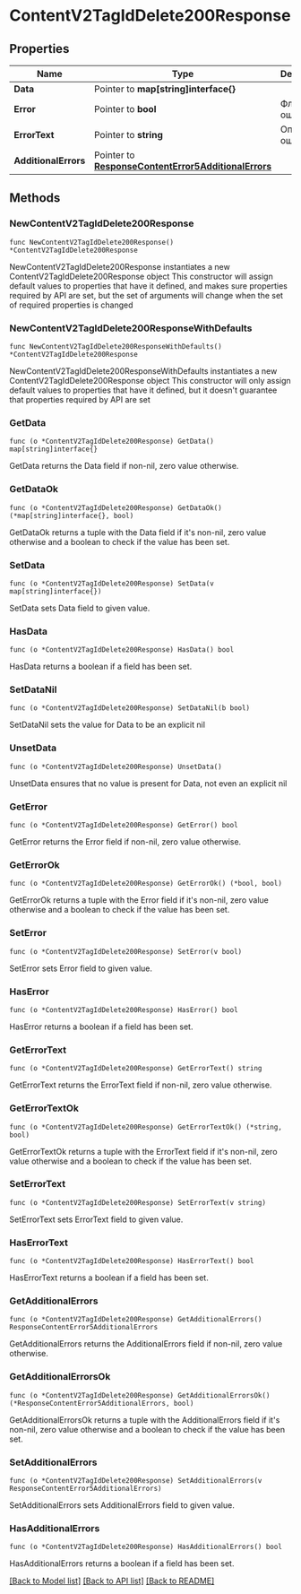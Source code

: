 # ContentV2TagIdDelete200Response

## Properties

Name | Type | Description | Notes
------------ | ------------- | ------------- | -------------
**Data** | Pointer to **map[string]interface{}** |  | [optional] 
**Error** | Pointer to **bool** | Флаг ошибки | [optional] 
**ErrorText** | Pointer to **string** | Описание ошибки | [optional] 
**AdditionalErrors** | Pointer to [**ResponseContentError5AdditionalErrors**](ResponseContentError5AdditionalErrors.md) |  | [optional] 

## Methods

### NewContentV2TagIdDelete200Response

`func NewContentV2TagIdDelete200Response() *ContentV2TagIdDelete200Response`

NewContentV2TagIdDelete200Response instantiates a new ContentV2TagIdDelete200Response object
This constructor will assign default values to properties that have it defined,
and makes sure properties required by API are set, but the set of arguments
will change when the set of required properties is changed

### NewContentV2TagIdDelete200ResponseWithDefaults

`func NewContentV2TagIdDelete200ResponseWithDefaults() *ContentV2TagIdDelete200Response`

NewContentV2TagIdDelete200ResponseWithDefaults instantiates a new ContentV2TagIdDelete200Response object
This constructor will only assign default values to properties that have it defined,
but it doesn't guarantee that properties required by API are set

### GetData

`func (o *ContentV2TagIdDelete200Response) GetData() map[string]interface{}`

GetData returns the Data field if non-nil, zero value otherwise.

### GetDataOk

`func (o *ContentV2TagIdDelete200Response) GetDataOk() (*map[string]interface{}, bool)`

GetDataOk returns a tuple with the Data field if it's non-nil, zero value otherwise
and a boolean to check if the value has been set.

### SetData

`func (o *ContentV2TagIdDelete200Response) SetData(v map[string]interface{})`

SetData sets Data field to given value.

### HasData

`func (o *ContentV2TagIdDelete200Response) HasData() bool`

HasData returns a boolean if a field has been set.

### SetDataNil

`func (o *ContentV2TagIdDelete200Response) SetDataNil(b bool)`

 SetDataNil sets the value for Data to be an explicit nil

### UnsetData
`func (o *ContentV2TagIdDelete200Response) UnsetData()`

UnsetData ensures that no value is present for Data, not even an explicit nil
### GetError

`func (o *ContentV2TagIdDelete200Response) GetError() bool`

GetError returns the Error field if non-nil, zero value otherwise.

### GetErrorOk

`func (o *ContentV2TagIdDelete200Response) GetErrorOk() (*bool, bool)`

GetErrorOk returns a tuple with the Error field if it's non-nil, zero value otherwise
and a boolean to check if the value has been set.

### SetError

`func (o *ContentV2TagIdDelete200Response) SetError(v bool)`

SetError sets Error field to given value.

### HasError

`func (o *ContentV2TagIdDelete200Response) HasError() bool`

HasError returns a boolean if a field has been set.

### GetErrorText

`func (o *ContentV2TagIdDelete200Response) GetErrorText() string`

GetErrorText returns the ErrorText field if non-nil, zero value otherwise.

### GetErrorTextOk

`func (o *ContentV2TagIdDelete200Response) GetErrorTextOk() (*string, bool)`

GetErrorTextOk returns a tuple with the ErrorText field if it's non-nil, zero value otherwise
and a boolean to check if the value has been set.

### SetErrorText

`func (o *ContentV2TagIdDelete200Response) SetErrorText(v string)`

SetErrorText sets ErrorText field to given value.

### HasErrorText

`func (o *ContentV2TagIdDelete200Response) HasErrorText() bool`

HasErrorText returns a boolean if a field has been set.

### GetAdditionalErrors

`func (o *ContentV2TagIdDelete200Response) GetAdditionalErrors() ResponseContentError5AdditionalErrors`

GetAdditionalErrors returns the AdditionalErrors field if non-nil, zero value otherwise.

### GetAdditionalErrorsOk

`func (o *ContentV2TagIdDelete200Response) GetAdditionalErrorsOk() (*ResponseContentError5AdditionalErrors, bool)`

GetAdditionalErrorsOk returns a tuple with the AdditionalErrors field if it's non-nil, zero value otherwise
and a boolean to check if the value has been set.

### SetAdditionalErrors

`func (o *ContentV2TagIdDelete200Response) SetAdditionalErrors(v ResponseContentError5AdditionalErrors)`

SetAdditionalErrors sets AdditionalErrors field to given value.

### HasAdditionalErrors

`func (o *ContentV2TagIdDelete200Response) HasAdditionalErrors() bool`

HasAdditionalErrors returns a boolean if a field has been set.


[[Back to Model list]](../README.md#documentation-for-models) [[Back to API list]](../README.md#documentation-for-api-endpoints) [[Back to README]](../README.md)


